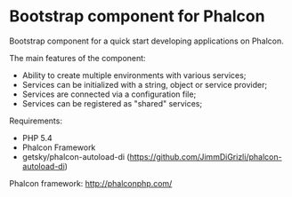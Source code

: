 Bootstrap component for Phalcon
===============================

Bootstrap component for a quick start developing applications on Phalcon.

The main features of the component:
- Ability to create multiple environments with various services;
- Services can be initialized with a string, object or service provider;
- Services are connected via a configuration file;
- Services can be registered as "shared" services;

Requirements:
* PHP 5.4
* Phalcon Framework
* getsky/phalcon-autoload-di (https://github.com/JimmDiGrizli/phalcon-autoload-di)

Phalcon framework: http://phalconphp.com/
